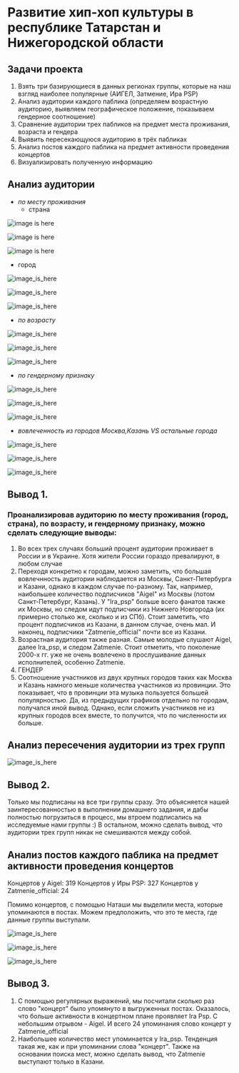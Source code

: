 # Развитие хип-хоп культуры в республике Татарстан и Нижегородской области 

## Задачи проекта 

1. Взять три базирующиеся в данных регионах группы, которые на наш взгляд наиболее популярные (АИГЕЛ, Затмение, Ира PSP) 
2. Анализ аудитории каждого паблика (определяем возрастную аудиторию, выявляем географическое положение, показываем гендерное соотношение) 
3. Сравнение аудитории трех пабликов на предмет места проживания, возраста и гендера
4. Выявить пересекающуюся аудиторию в трёх пабликах
5. Анализ постов каждого паблика на предмет активности проведения концертов 
6. Визуализировать полученную информацию 


## Анализ аудитории

* *по месту проживания*
   - страна
   
![image is here](Aigel_country.jpg)

![image is here](Ira_psp_country.JPG)

![image is here](Zatmenie_country.JPG)

  - город
   
![image_is_here](Aigel_city.jpg)

![image_is_here](Ira_psp_city.JPG)

![image_is_here](Zatmenie_city.JPG)



* *по возрасту*

![image_is_here](Aigel_years.JPG)

![image_is_here](Ira_psp_years.JPG)

![image_is_here](Zatmenie_years.JPG)


* *по гендерному признаку*

![image_is_here](Aigel_gender.JPG)

![image_is_here](Ira_psp_gender.JPG)

![image_is_here](Zatmenie_gender.JPG)

* *вовлеченность из городов Москва,Казань VS остальные города*

![image_is_here](Aigel_prov.JPG)

![image_is_here](Ira_psp_prov.JPG)

![image_is_here](Zatmenie_prov.JPG)



## Вывод 1. 

### Проанализировав аудиторию по месту проживания (город, страна), по возрасту, и гендерному признаку, можно сделать следующие выводы:
1. Во всех трех случаях больший процент аудитории проживает в России и в Украине. Хотя жители России гораздо превалируют, в любом случае
2. Переходя конкретно к городам, можно заметить, что большая вовлечнность аудитории наблюдается из Москвы, Санкт-Петербурга и Казани, однако в каждом случае по-разному. Так, например, наибольшее количество подписчиков "Aigel" из Москвы (потом Санкт-Петербург, Казань). У "Ira_psp" больше всего фанатов также их Москвы, но следом идут подписчики из Нижнего Новгорода (их примерно столько же, сколько и из СПб). Стоит заметить, что процент подписчиков из Казани, в данном случае, очень мал. И наконец, подписчики "Zatmenie_official" почти все из Казани. 
3. Возрастная аудитория также разная. Самые молодые слушают Aigel, далее Ira_psp, и следом Zatmenie. Стоит отметить, что поколение 2000-х гг. уже не очень вовлечено в прослушивание данных исполнителей, особенно Zatmenie.
4. ГЕНДЕР
5. Соотношение участников из двух крупных городов таких как Москва и Казань намного меньше количества участников из провинции. Это показывает, что в провинции эта музыка пользуется большей популярностью. Да, из предыдущих графиков отдельно по городам, получался иной вывод. Однако, если сложить участников не из крупных городов всех вместе, то получится, что по численности их больше.


## Анализ пересечения аудитории из трех групп

![image_is_here](intersected.JPG)

## Вывод 2.

Только мы подписаны на все три группы сразу. Это объясняется нашей заинтересованностью в выполнении домашнего задания, и дабы полностью погрузиться в процесс, мы втроем подписались на исследуемые нами группы :) В остальном, можно сделать вывод, что аудитории трех групп никак не смешиваются между собой. 


## Анализ постов каждого паблика на предмет активности проведения концертов 

Концертов у Aigel: 319
Концертов у Иры PSP: 327
Концертов у Zatmenie_official: 24

Помимо концертов, с помощью Наташи мы выделили места, которые упоминаются в постах. Можем предположить, что это те места, где данные группы выступали.

![image_is_here](Aigel_location.JPG)

![image_is_here](Ira_psp_location.JPG)

![image_is_here](Zatmenie_location.JPG)



## Вывод 3.

1. С помощью регулярных выражений, мы посчитали сколько раз слово "концерт" было упомянуто в выгруженных постах. Оказалось, что больше активности в концертном плане проявляет Ira Psp. С небольшим отрывом - Aigel. И всего 24 упоминания слово концерт у Zatmenie_official
2. Наибольшее количество мест упоминается у Ira_psp. Тенденция такая же, как и при упоминании слова "концерт". Также на основании поиска мест, можно сделать вывод, что Zatmenie выступают только в Казани.





